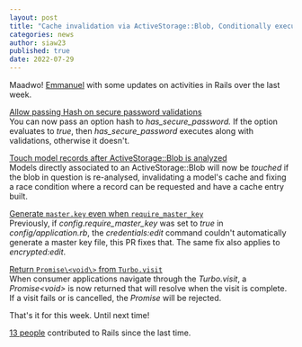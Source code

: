 ```yaml
---
layout: post
title: "Cache invalidation via ActiveStorage::Blob, Conditionally executing has_secure_password, etc"
categories: news
author: siaw23
published: true
date: 2022-07-29
---
```


Maadwo! [Emmanuel](https://twitter.com/siaw23) with some updates on activities in Rails over the last week.  
  
[Allow passing Hash on secure password validations](https://github.com/rails/rails/pull/45487)  
You can now pass an option hash to _has\_secure\_password._ If the option evaluates to _true_, then _has\_secure\_password_ executes along with validations, otherwise it doesn't.&nbsp;   
  
[Touch model records after ActiveStorage::Blob is analyzed  
](https://github.com/rails/rails/pull/45579)Models directly associated to an ActiveStorage::Blob will now be _touched_ if the blob in question is re-analysed, invalidating a model's cache and fixing a race condition where a record can be requested and have a cache entry built.  
  
[Generate `master.key` even when `require_master_key`](https://github.com/rails/rails/pull/45672)  
Previously, if _config.require\_master\_key_ was set to _true_ in _config/application.rb_, the _credentials:edit_ command couldn't automatically generate a master key file, this PR fixes that. The same fix also applies to _encrypted:edit_.  
  
[Return `Promise\<void\>` from `Turbo.visit`](https://github.com/hotwired/turbo/pull/650)  
When consumer applications navigate through the _Turbo.visit_, a _Promise\<void\>_ is now returned that will resolve when the visit is complete. If a visit fails or is cancelled, the _Promise_ will be rejected.  
  
That's it for this week. Until next time!  
  
 [13 people](https://contributors.rubyonrails.org/contributors/in-time-window/20220723-20220729) contributed to Rails since the last time.&nbsp;

